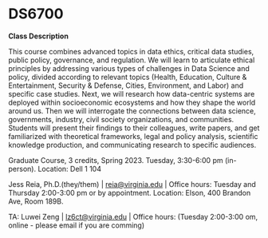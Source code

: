 # DS6700

**Class Description** 

This course combines advanced topics in data ethics, critical data studies, public policy, governance, and regulation. We will learn to articulate ethical principles by addressing various types of challenges in Data Science and policy, divided according to relevant topics (Health, Education, Culture & Entertainment, Security & Defense, Cities, Environment, and Labor) and specific case studies. Next, we will research how data-centric systems are deployed within socioeconomic ecosystems and how they shape the world around us. Then we will interrogate the connections between data science, governments, industry, civil society organizations, and communities. Students will present their findings to their colleagues, write papers, and get familiarized with theoretical frameworks, legal and policy analysis, scientific knowledge production, and communicating research to specific audiences.

Graduate Course, 3 credits, Spring 2023. Tuesday, 3:30-6:00 pm (in-person). Location: Dell 1 104


Jess Reia, Ph.D.(they/them) | reia@virginia.edu | Office hours: Tuesday and Thursday 2:00-3:00 pm or by appointment. Location: Elson, 400 Brandon Ave, Room 189B.

TA: Luwei Zeng | lz6ct@virginia.edu | Office hours: (Tuesday 2:00-3:00 om, online - please email if you are comming)
